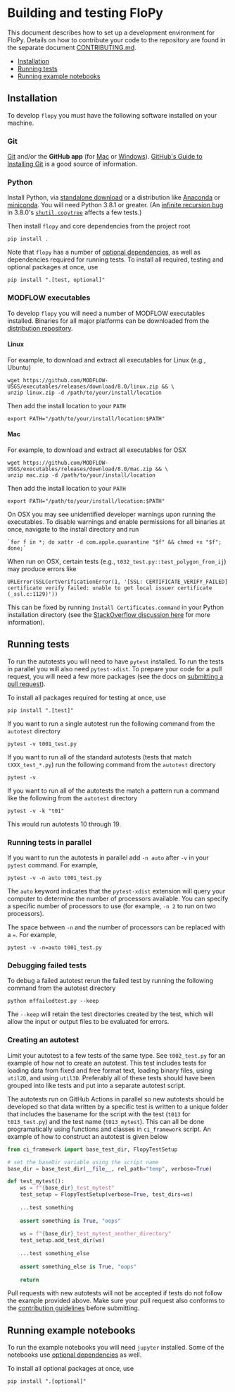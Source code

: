 # Building and testing FloPy

This document describes how to set up a development environment for FloPy. Details on how to contribute your code to the repository are found in the separate document [CONTRIBUTING.md](CONTRIBUTING.md).

- [Installation](#installation)
- [Running tests](#running-tests)
- [Running example notebooks](#running-example-notebooks)

## Installation

To develop `flopy` you must have the following software installed on your machine.

### Git

[Git](https://git-scm.com) and/or the **GitHub app** (for [Mac](https://mac.github.com) or [Windows](https://windows.github.com)).
[GitHub's Guide to Installing Git](https://help.github.com/articles/set-up-git) is a good source of information.

### Python

Install Python, via [standalone download](https://www.python.org/downloads/) or a distribution like [Anaconda](https://www.anaconda.com/products/individual) or [miniconda](https://docs.conda.io/en/latest/miniconda.html). You will need Python 3.8.1 or greater. (An [infinite recursion bug](https://github.com/python/cpython/pull/17098) in 3.8.0's [`shutil.copytree`](https://github.com/python/cpython/commit/65c92c5870944b972a879031abd4c20c4f0d7981) affects a few tests.)

Then install `flopy` and core dependencies from the project root

    pip install .

Note that `flopy` has a number of [optional dependencies](docs/flopy_method_dependencies.md), as well as dependencies required for running tests. To install all required, testing and optional packages at once, use

    pip install ".[test, optional]"

### MODFLOW executables

To develop `flopy` you will need a number of MODFLOW executables installed. Binaries for all major platforms can be downloaded from the [distribution repository](https://github.com/MODFLOW-USGS/executables).

#### Linux

For example, to download and extract all executables for Linux (e.g., Ubuntu)

```shell
wget https://github.com/MODFLOW-USGS/executables/releases/download/8.0/linux.zip && \
unzip linux.zip -d /path/to/your/install/location
```

Then add the install location to your `PATH`

    export PATH="/path/to/your/install/location:$PATH"

#### Mac

For example, to download and extract all executables for OSX

```shell
wget https://github.com/MODFLOW-USGS/executables/releases/download/8.0/mac.zip && \
unzip mac.zip -d /path/to/your/install/location
```

Then add the install location to your `PATH`

    export PATH="/path/to/your/install/location:$PATH"

On OSX you may see unidentified developer warnings upon running the executables. To disable warnings and enable permissions for all binaries at once, navigate to the install directory and run

    `for f in *; do xattr -d com.apple.quarantine "$f" && chmod +x "$f"; done;`

When run on OSX, certain tests (e.g., `t032_test.py::test_polygon_from_ij`) may produce errors like

```shell
URLError(SSLCertVerificationError(1, '[SSL: CERTIFICATE_VERIFY_FAILED] certificate verify failed: unable to get local issuer certificate (_ssl.c:1129)'))
```

This can be fixed by running `Install Certificates.command` in your Python installation directory (see the [StackOverflow discussion here](https://stackoverflow.com/a/58525755/6514033) for more information).

## Running tests

To run the autotests you will need to have `pytest` installed. To run the tests in parallel you will also need `pytest-xdist`. To prepare your code for a pull request, you will need a few more packages (see the docs on [submitting a pull request](CONTRIBUTING.md)).

To install all packages required for testing at once, use

    pip install ".[test]"

If you want to run a single autotest run the following command from the 
`autotest` directory

    pytest -v t001_test.py

If you want to run all of the standard autotests (tests that match 
`tXXX_test_*.py`) run the following command from the `autotest` directory

    pytest -v 

If you want to run all of the autotests the match a pattern run a command like the following
from the `autotest` directory

    pytest -v -k "t01"

This would run autotests 10 through 19.

### Running tests in parallel

If you want to run the autotests in parallel add `-n auto` after `-v` in your
`pytest` command. For example,

    pytest -v -n auto t001_test.py

The `auto` keyword indicates that the `pytest-xdist` extension will query your 
computer to determine the number of processors available. You can specify a 
specific number of processors to use (for example, `-n 2` to run on two 
processors). 

The space between `-n` and the number of processors can be replaced with a
`=`. For example,

    pytest -v -n=auto t001_test.py

### Debugging failed tests

To debug a failed autotest rerun the failed test by running the following command from the autotest directory

    python mffailedtest.py --keep

The `--keep` will retain the test directories created by the test, which will allow the input or output files to be evaluated for errors.

### Creating an autotest

Limit your autotest to a few tests of the same type. See `t002_test.py` for 
an example of how not to create an autotest. This test includes tests for 
loading data from fixed and free format text, loading binary files, using 
`util2D`, and using `util3D`. Preferably all of these tests should have 
been grouped into like tests and put into a separate autotest script.  

The autotests run on GitHub Actions in parallel so new autotests should be
developed so that data written by a specific test is written to a 
unique folder that includes the basename for the script with the test (`t013` 
for `t013_test.py`) and the test name (`t013_mytest`). This can all be done
programatically using functions and classes in `ci_framework` script. An
example of how to construct an autotest is given below

```python
from ci_framework import base_test_dir, FlopyTestSetup

# set the baseDir variable using the script name
base_dir = base_test_dir(__file__, rel_path="temp", verbose=True)

def test_mytest():
    ws = f"{base_dir}_test_mytest"
    test_setup = FlopyTestSetup(verbose=True, test_dirs=ws)
    
    ...test something
    
    assert something is True, "oops"
    
    ws = f"{base_dir}_test_mytest_another_directory"
    test_setup.add_test_dir(ws)
    
    ...test something_else
    
    assert something_else is True, "oops"
    
    return

```

Pull requests with new autotests will not be accepted if tests do not follow
the example provided above. Make sure your pull request also conforms to the [contribution guidelines](CONTRIBUTING.md) before submitting.

## Running example notebooks

To run the example notebooks you will need `jupyter` installed. Some of the notebooks use [optional dependencies](docs/flopy_method_dependencies.md) as well.

To install all optional packages at once, use

    pip install ".[optional]"


